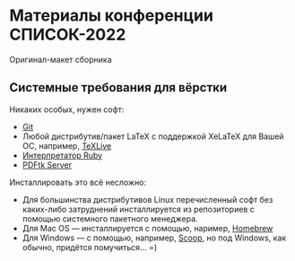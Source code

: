 # Материалы конференции СПИСОК-2022

Оригинал-макет сборника

## Системные требования для вёрстки

Никаких особых, нужен софт:

* [Git](https://git-scm.com/)
* Любой дистрибутив/пакет LaTeX с поддержкой XeLaTeX для Вашей ОС, например, [TeXLive](https://www.tug.org/texlive/)
* [Интерпретатор Ruby](https://www.ruby-lang.org/)
* [PDFtk Server](https://en.wikipedia.org/wiki/PDFtk)

Инсталлировать это всё несложно:
* Для большинства дистрибутивов Linux перечисленный софт без каких-либо затруднений инсталлируется из репозиториев с помощью системного пакетного менеджера.
* Для Mac OS — инсталлируется с помощью, наример, [Homebrew](https://brew.sh/)
* Для Windows — с помощью, например, [Scoop](https://scoop.sh/), но под Windows, как обычно, придётся помучиться... =)
